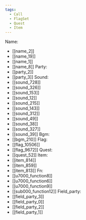 ```yaml
---
tags:
  - Call
  - FlagSet
  - Quest
  - Item
---
```

Name:
- [[name_2]]
- [[name_19]]
- [[name_1]]
- [[name_8]]
Party:
- [[party_2]]
- [[party_3]]
Sound:
- [[sound_728]]
- [[sound_326]]
- [[sound_153]]
- [[sound_12]]
- [[sound_215]]
- [[sound_143]]
- [[sound_312]]
- [[sound_49]]
- [[sound_38]]
- [[sound_327]]
- [[sound_39]]
Bgm:
- [[bgm_210]]
Flag:
- [[flag_10506]]
- [[flag_9672]]
Quest:
- [[quest_52]]
Item:
- [[item_814]]
- [[item_859]]
- [[item_813]]
Fn:
- [[u7000_function8]]
- [[u7000_function6]]
- [[u7000_function9]]
- [[sub000_function12]]
Field_party:
- [[field_party_3]]
- [[field_party_0]]
- [[field_party_2]]
- [[field_party_1]]
